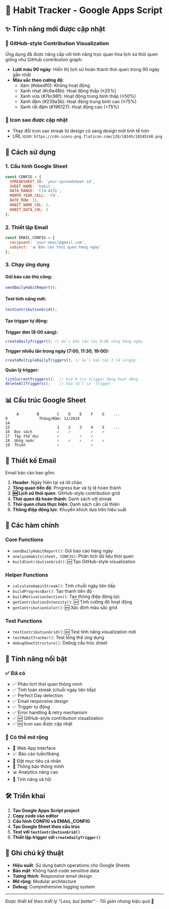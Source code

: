 # 🎯 Habit Tracker - Google Apps Script

## ✨ Tính năng mới được cập nhật

### 🌟 GitHub-style Contribution Visualization
Ứng dụng đã được nâng cấp với tính năng trực quan hóa lịch sử thói quen giống như GitHub contribution graph:

- **Lưới màu 90 ngày**: Hiển thị lịch sử hoàn thành thói quen trong 90 ngày gần nhất
- **Màu sắc theo cường độ**: 
  - Xám (#ebedf0): Không hoạt động
  - Xanh nhạt (#c6e48b): Hoạt động thấp (≤25%)
  - Xanh vừa (#7bc96f): Hoạt động trung bình thấp (≤50%)
  - Xanh đậm (#239a3b): Hoạt động trung bình cao (≤75%)
  - Xanh rất đậm (#196127): Hoạt động cao (>75%)

### 🌟 Icon sao được cập nhật
- Thay đổi icon sao streak từ design cũ sang design mới tinh tế hơn
- URL icon: `https://cdn-icons-png.flaticon.com/128/18245/18245248.png`

## 🚀 Cách sử dụng

### 1. Cấu hình Google Sheet
```javascript
const CONFIG = {
  SPREADSHEET_ID: 'your-spreadsheet-id',
  SHEET_NAME: 'habit',
  DATA_RANGE: 'C14:AI31',
  MONTH_YEAR_CELL: 'C9',
  DATE_ROW: 15,
  HABIT_NAME_COL: 1,
  HABIT_DATA_COL: 3
};
```

### 2. Thiết lập Email
```javascript
const EMAIL_CONFIG = {
  recipient: 'your-email@gmail.com',
  subject: '📊 Báo cáo thói quen hàng ngày'
};
```

### 3. Chạy ứng dụng

#### Gửi báo cáo thủ công:
```javascript
sendDailyHabitReport();
```

#### Test tính năng mới:
```javascript
testContributionGrid();
```

#### Tạo trigger tự động:

**Trigger đơn (8:00 sáng):**
```javascript
createDailyTrigger(); // Gửi báo cáo lúc 8:00 sáng hàng ngày
```

**Trigger nhiều lần trong ngày (7:00, 11:30, 19:00):**
```javascript
createMultipleDailyTriggers(); // Gửi báo cáo 3 lần/ngày
```

**Quản lý trigger:**
```javascript
listCurrentTriggers();  // Kiểm tra trigger đang hoạt động
deleteAllTriggers();    // Xóa tất cả trigger
```

## 📊 Cấu trúc Google Sheet

```
     A        B        C    D    E    F    G    ...
9              Tháng/Năm: 12/2024
14
15                     1    2    3    4    5    ...
16  Đọc sách           ✓    ✓         ✓    ✓
17  Tập thể dục        ✓         ✓    ✓    
18  Uống nước          ✓    ✓    ✓    ✓    ✓
19  Thiền              ✓              ✓    
```

## 🎨 Thiết kế Email

Email báo cáo bao gồm:

1. **Header**: Ngày hiện tại và lời chào
2. **Tổng quan tiến độ**: Progress bar và tỷ lệ hoàn thành
3. **🆕 Lịch sử thói quen**: GitHub-style contribution grid
4. **Thói quen đã hoàn thành**: Danh sách với streak
5. **Thói quen chưa thực hiện**: Danh sách cần cải thiện
6. **Thông điệp động lực**: Khuyến khích dựa trên hiệu suất

## 🔧 Các hàm chính

### Core Functions
- `sendDailyHabitReport()`: Gửi báo cáo hàng ngày
- `analyzeHabits(sheet, CONFIG)`: Phân tích dữ liệu thói quen
- `buildContributionGrid()`: 🆕 Tạo GitHub-style visualization

### Helper Functions
- `calculateHabitStreak()`: Tính chuỗi ngày liên tiếp
- `buildProgressBar()`: Tạo thanh tiến độ
- `buildMotivationSection()`: Tạo thông điệp động lực
- `getContributionIntensity()`: 🆕 Tính cường độ hoạt động
- `getContributionColor()`: 🆕 Xác định màu sắc grid

### Test Functions
- `testContributionGrid()`: 🆕 Test tính năng visualization mới
- `testHabitTracker()`: Test tổng thể ứng dụng
- `debugSheetStructure()`: Debug cấu trúc sheet

## 🎯 Tính năng nổi bật

### ✅ Đã có
- ✅ Phân tích thói quen thông minh
- ✅ Tính toán streak (chuỗi ngày liên tiếp)
- ✅ Perfect Day detection
- ✅ Email responsive design
- ✅ Trigger tự động
- ✅ Error handling & retry mechanism
- ✅ 🆕 GitHub-style contribution visualization
- ✅ 🆕 Icon sao được cập nhật

### 🚀 Có thể mở rộng
- 📱 Web App interface
- 📈 Báo cáo tuần/tháng
- 🎯 Đặt mục tiêu cá nhân
- 🔔 Thông báo thông minh
- 📊 Analytics nâng cao
- 🤝 Tính năng xã hội

## 🛠️ Triển khai

1. **Tạo Google Apps Script project**
2. **Copy code vào editor**
3. **Cấu hình CONFIG và EMAIL_CONFIG**
4. **Tạo Google Sheet theo cấu trúc**
5. **Test với `testContributionGrid()`**
6. **Thiết lập trigger với `createDailyTrigger()`**

## 📝 Ghi chú kỹ thuật

- **Hiệu suất**: Sử dụng batch operations cho Google Sheets
- **Bảo mật**: Không hard-code sensitive data
- **Tương thích**: Responsive email design
- **Mở rộng**: Modular architecture
- **Debug**: Comprehensive logging system

---

*Được thiết kế theo triết lý "Less, but better" - Tối giản nhưng hiệu quả* 🎯